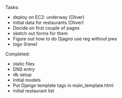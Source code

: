 Tasks:
 - deploy on EC2: underway (Oliver)
 - initial data for restaurants (Oliver)
 - Decide on first couple of pages
 - sketch out forms for them
 - Figure out how to do Djagno use reg without pws
 - logo (Irene)

Completed:
 - static files
 - DNS entry
 - db setup
 - initial models
 - Put Django template tags in main_template.html
 - initial restaurant list